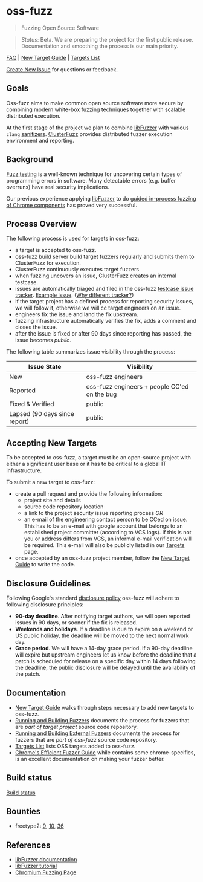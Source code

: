 # oss-fuzz 

> Fuzzing Open Source Software

> *Status*: Beta. We are preparing the project for the first public release. Documentation and smoothing the process is our main priority.

[FAQ](docs/faq.md)
| [New Target Guide](targets/README.md) 
| [Targets List](targets/README.md)


[Create New Issue](https://github.com/google/oss-fuzz/issues/new) for questions or feedback.

## Goals

Oss-fuzz aims to make common open source software more secure by
combining modern white-box fuzzing techniques together with scalable
distributed execution.

At the first stage of the project we plan to combine
[libFuzzer](http://llvm.org/docs/LibFuzzer.html) with various `clang`
[sanitizers](https://github.com/google/sanitizers).
[ClusterFuzz](https://blog.chromium.org/2012/04/fuzzing-for-security.html)
provides distributed fuzzer execution environment and reporting.

## Background

[Fuzz testing](https://en.wikipedia.org/wiki/Fuzz_testing) is a well-known
technique for uncovering certain types of programming errors in software.
Many detectable errors (e.g. buffer overruns) have real security
implications.

Our previous experience applying [libFuzzer](http://llvm.org/docs/LibFuzzer.html)
to do [guided in-process fuzzing of Chrome components](https://security.googleblog.com/2016/08/guided-in-process-fuzzing-of-chrome.html)
has proved very successful.


## Process Overview

The following process is used for targets in oss-fuzz:

- a target is accepted to oss-fuzz.
- oss-fuzz build server build target fuzzers  regularly and submits them to
  ClusterFuzz for execution.
- ClusterFuzz continuously executes target fuzzers
- when fuzzing uncovers an issue, ClusterFuzz creates an internal testcase.
- issues are automatically triaged and filed in the oss-fuzz [testcase issue
  tracker](https://bugs.chromium.org/p/oss-fuzz/issues/list). 
  [Example issue](https://bugs.chromium.org/p/oss-fuzz/issues/detail?id=9).
  ([Why different tracker?](docs/faq.md#why-do-you-use-a-different-issue-tracker-for-reportig-bugs-in-fuzz-targets))
- if the target project has a defined process for reporting security issues,
  we will follow it, otherwise we will cc target engineers on an issue.
- engineers fix the issue and land the fix upstream.
- fuzzing infrastructure automatically verifies the fix, adds a comment and
  closes the issue.
- after the issue is fixed or after 90 days since reporting has passed, the issue
  becomes *public*.

The following table summarizes issue visibility through the process:

| Issue State    | Visibility |
|----------|------------|
| New      | oss-fuzz engineers |
| Reported | oss-fuzz engineers + people CC'ed on the bug |
| Fixed & Verified | public |
| Lapsed (90 days since report) | public |

## Accepting New Targets

To be accepted to oss-fuzz, a target must be an open-source project with either
a significant user base or it has to be critical to a global IT infrastructure.

To submit a new target to oss-fuzz:
- create a pull request and provide the following information:
  * project site and details
  * source code repository location
  * a link to the project security issue reporting process *OR*
  * an e-mail of the engineering contact person to be CCed on issue. This
    has to be an e-mail with google account that belongs to an 
    established project committer (according to VCS logs).
    If this is not you or address differs from VCS, an informal e-mail verification will be required.
    This e-mail will also be publicly listed in our [Targets](targets/README.md)
    page.
- once accepted by an oss-fuzz project member, follow the [New Target Guide](docs/new_target.md)
  to write the code.


## Disclosure Guidelines

Following Google's standard [disclosure policy](https://googleprojectzero.blogspot.com/2015/02/feedback-and-data-driven-updates-to.html)
oss-fuzz will adhere to following disclosure principles:
  - **90-day deadline**. After notifying target authors, we will open reported
    issues in 90 days, or sooner if the fix is released.
  - **Weekends and holidays**. If a deadline is due to expire on a weekend or
    US public holiday, the deadline will be moved to the next normal work day.
  - **Grace period**. We will have a 14-day grace period. If a 90-day deadline
    will expire but upstream engineers let us know before the deadline that a
    patch is scheduled for release on a specific day within 14 days following
    the deadline, the public disclosure will be delayed until the availability
    of the patch.

## Documentation

* [New Target Guide](docs/new_target.md) walks through steps necessary to add new targets to oss-fuzz.
* [Running and Building Fuzzers](docs/building_running_fuzzers.md) documents the process for fuzzers that are
  *part of target project* source code repository.
* [Running and Building External Fuzzers](docs/building_running_fuzzers_external.md) documents the process for fuzzers that are
  *part of oss-fuzz* source code repository.
* [Targets List](targets/README.md) lists OSS targets added to oss-fuzz.
* [Chrome's Efficient Fuzzer Guide](https://chromium.googlesource.com/chromium/src/testing/libfuzzer/+/HEAD/efficient_fuzzer.md) 
  while contains some chrome-specifics, is an excellent documentation on making your fuzzer better.

## Build status
[Build status](https://oss-fuzz-build-logs.storage.googleapis.com/status.html)

## Bounties

* freetype2: 
[9](https://bugs.chromium.org/p/oss-fuzz/issues/detail?id=9&can=1&q=&colspec=ID%20Type%20Component%20Status%20Priority%20Milestone%20Owner%20Summary), 
[10](https://bugs.chromium.org/p/oss-fuzz/issues/detail?id=10&can=1&q=&colspec=ID%20Type%20Component%20Status%20Priority%20Milestone%20Owner%20Summary),
[36](https://bugs.chromium.org/p/oss-fuzz/issues/detail?id=36&can=1&q=&colspec=ID%20Type%20Component%20Status%20Priority%20Milestone%20Owner%20Summary)


## References
* [libFuzzer documentation](http://libfuzzer.info)
* [libFuzzer tutorial](http://tutorial.libfuzzer.info)
* [Chromium Fuzzing Page](https://chromium.googlesource.com/chromium/src/testing/libfuzzer/)

